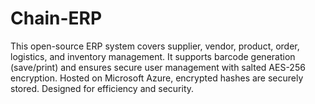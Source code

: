 # Chain-ERP
This open-source ERP system covers supplier, vendor, product, order, logistics, and inventory management. It supports barcode generation (save/print) and ensures secure user management with salted AES-256 encryption. Hosted on Microsoft Azure, encrypted hashes are securely stored. Designed for efficiency and security.
